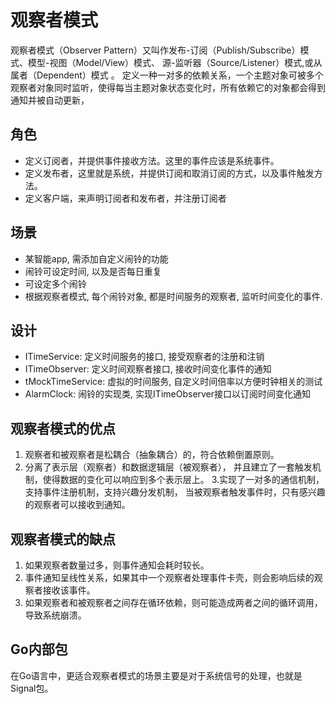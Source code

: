 # 观察者模式

观察者模式（Observer Pattern）又叫作发布-订阅（Publish/Subscribe）模式、模型-视图（Model/View）模式、
源-监听器（Source/Listener）模式,或从属者（Dependent）模式 。
定义一种一对多的依赖关系，一个主题对象可被多个观察者对象同时监听，使得每当主题对象状态变化时，所有依赖它的对象都会得到通知并被自动更新，

## 角色
- 定义订阅者，并提供事件接收方法。这里的事件应该是系统事件。
- 定义发布者，这里就是系统，并提供订阅和取消订阅的方式，以及事件触发方法。
- 定义客户端，来声明订阅者和发布者，并注册订阅者

## 场景
- 某智能app, 需添加自定义闹铃的功能
- 闹铃可设定时间, 以及是否每日重复
- 可设定多个闹铃
- 根据观察者模式, 每个闹铃对象, 都是时间服务的观察者, 监听时间变化的事件.

## 设计
- ITimeService: 定义时间服务的接口, 接受观察者的注册和注销
- ITimeObserver: 定义时间观察者接口, 接收时间变化事件的通知
- tMockTimeService: 虚拟的时间服务, 自定义时间倍率以方便时钟相关的测试
- AlarmClock: 闹铃的实现类, 实现ITimeObserver接口以订阅时间变化通知

## 观察者模式的优点
1. 观察者和被观察者是松耦合（抽象耦合）的，符合依赖倒置原则。
2. 分离了表示层（观察者）和数据逻辑层（被观察者）， 并且建立了一套触发机制，使得数据的变化可以响应到多个表示层上。
3.实现了一对多的通信机制，支持事件注册机制，支持兴趣分发机制， 当被观察者触发事件时，只有感兴趣的观察者可以接收到通知。

## 观察者模式的缺点
1. 如果观察者数量过多，则事件通知会耗时较长。
2. 事件通知呈线性关系，如果其中一个观察者处理事件卡壳，则会影响后续的观察者接收该事件。
3. 如果观察者和被观察者之间存在循环依赖，则可能造成两者之间的循环调用，导致系统崩溃。


## Go内部包

在Go语言中，更适合观察者模式的场景主要是对于系统信号的处理，也就是Signal包。


